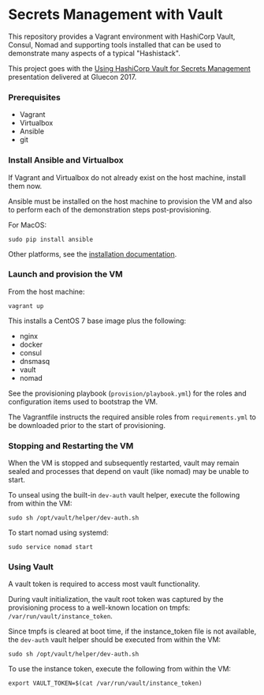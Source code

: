 # Secrets Management with Vault

This repository provides a Vagrant environment with HashiCorp Vault, Consul, Nomad
and supporting tools installed that can be used to demonstrate many aspects of a
typical "Hashistack".

This project goes with the [Using HashiCorp Vault for Secrets Management](https://speakerdeck.com/stevenscg/using-hashicorp-vault-for-secrets-management) presentation delivered at Gluecon 2017.


### Prerequisites
* Vagrant
* Virtualbox
* Ansible
* git


### Install Ansible and Virtualbox

If Vagrant and Virtualbox do not already exist on the host machine, install them now.

Ansible must be installed on the host machine to provision the VM and also to perform
each of the demonstration steps post-provisioning.

For MacOS:
```
sudo pip install ansible
```

Other platforms, see the [installation documentation](http://docs.ansible.com/ansible/intro_installation.html).


### Launch and provision the VM

From the host machine:
```
vagrant up
```

This installs a CentOS 7 base image plus the following:
* nginx
* docker
* consul
* dnsmasq
* vault
* nomad

See the provisioning playbook (`provision/playbook.yml`) for the roles and configuration
items used to bootstrap the VM.

The Vagrantfile instructs the required ansible roles from `requirements.yml` to be
downloaded prior to the start of provisioning.


### Stopping and Restarting the VM

When the VM is stopped and subsequently restarted, vault may remain sealed and processes that depend on vault (like nomad) may be unable to start.

To unseal using the built-in `dev-auth` vault helper, execute the following from within the VM:
```
sudo sh /opt/vault/helper/dev-auth.sh
```

To start nomad using systemd:
```
sudo service nomad start
```


### Using Vault

A vault token is required to access most vault functionality.

During vault initialization, the vault root token was captured by
the provisioning process to a well-known location on tmpfs:
`/var/run/vault/instance_token`.

Since tmpfs is cleared at boot time, if the instance_token file
is not available, the `dev-auth` vault helper should be executed
from within the VM:
```
sudo sh /opt/vault/helper/dev-auth.sh
```

To use the instance token, execute the following from within the VM:
```
export VAULT_TOKEN=$(cat /var/run/vault/instance_token)
```
